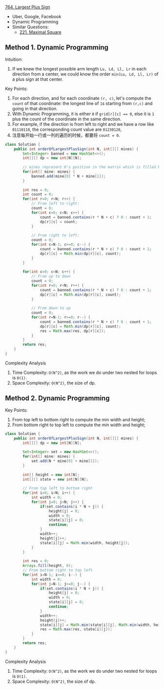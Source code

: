 [764. Largest Plus Sign](https://leetcode.com/problems/largest-plus-sign/)

* Uber, Google, Facebook
* Dynamic Programming
* Similar Questions:
    * [221. Maximal Square](https://leetcode.com/problems/maximal-square/)

## Method 1. Dynamic Programming
Intuition:
1. If we knew the longest possible arm length `Lu, Ld, Ll, Lr` in each direction from a center, we could know the order
`min(Lu, Ld, Ll, Lr)` of a plus sign at that center.

Key Points:
1. For each direction, and for each coordinate `(r, c)`, let's compute the `count` of that coordinate: the longest line 
of `1`s starting from `(r,c)` and going in that direction.
2. With Dynamic Programming, it is either `0` if `grid[r][c] == 0`, else it is `1` plus the count of the coordinate in the same direction.
3. For example, if the direction is from left to right and we have a row like `01110110`, the corresponding count value 
are `01230120`,  
4. 注意每开始一行或一列的遍历的时候，都要将 `count = 0`.
```java
class Solution {
    public int orderOfLargestPlusSign(int N, int[][] mines) {
        Set<Integer> banned = new HashSet<>();
        int[][] dp = new int[N][N];
        
        // mines represent 0's position in the matrix which is filled by all 1's.
        for(int[] mine: mines) {
            banned.add(mine[0] * N + mine[1]);
        }
        
        int res = 0;
        int count = 0;
        for(int r=0; r<N; r++) {
            // From left to right:
            count = 0;
            for(int c=0; c<N; c++) {
                count = banned.contains(r * N + c) ? 0 : count + 1;
                dp[r][c] = count;
            }
            
            // From right to left:
            count = 0;
            for(int c=N-1; c>=0; c--) {
                count = banned.contains(r * N + c) ? 0 : count + 1;
                dp[r][c] = Math.min(dp[r][c], count);
            }
        }
        
        for(int c=0; c<N; c++) {
            // From up to down
            count = 0;
            for(int r=0; r<N; r++) {
                count = banned.contains(r * N + c) ? 0 : count + 1;
                dp[r][c] = Math.min(dp[r][c], count);
            }
            
            // From down to up
            count = 0;
            for(int r=N-1; r>=0; r--) {
                count = banned.contains(r * N + c) ? 0 : count + 1;
                dp[r][c] = Math.min(dp[r][c], count);
                res = Math.max(res, dp[r][c]);
            }
        }
        return res;
    }
}
```
Complexity Analysis
1. Time Complexity: `O(N^2)`, as the work we do under two nested for loops is `O(1)`.
2. Space Complexity: `O(N^2)`, the size of dp.


## Method 2. Dynamic Programming
Key Points:
1. From top left to bottom right to compute the min width and height;
2. From bottom right to top left to compute the min width and height;
```java
class Solution {
    public int orderOfLargestPlusSign(int N, int[][] mines) {
        int[][] dp = new int[N][N];
        
        Set<Integer> set = new HashSet<>();
        for(int[] mine: mines) {
            set.add(N * mine[0] + mine[1]);
        }
        
        int[] height = new int[N];
        int[][] state = new int[N][N];
        
        // From top left to bottom right
        for(int i=0; i<N; i++) {
            int width = 0;
            for(int j=0; j<N; j++) {
                if(set.contains(i * N + j)) {
                    height[j] = 0;
                    width = 0;
                    state[i][j] = 0;
                    continue;
                }
                width++;
                height[j]++;
                state[i][j] = Math.min(width, height[j]);
            }
        }
        
        int res = 0;
        Arrays.fill(height, 0);
        // From bottom right to top left
        for(int i=N-1; i>=0; i--) {
            int width = 0;
            for(int j=N-1; j>=0; j--) {
                if(set.contains(i * N + j)) {
                    height[j] = 0;
                    width = 0;
                    state[i][j] = 0;
                    continue;
                }
                width++;
                height[j]++;
                state[i][j] = Math.min(state[i][j], Math.min(width, height[j]));
                res = Math.max(res, state[i][j]);
            }
        }
        return res;
    }
}
```
Complexity Analysis
1. Time Complexity: `O(N^2)`, as the work we do under two nested for loops is `O(1)`.
2. Space Complexity: `O(N^2)`, the size of dp.